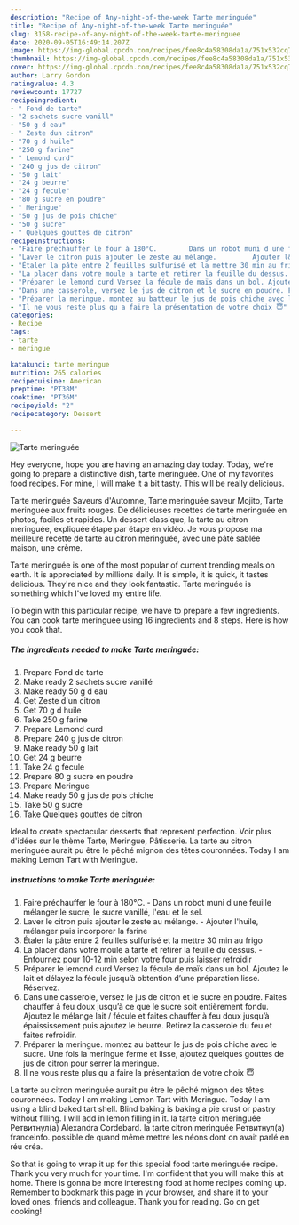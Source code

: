 ```yaml
---
description: "Recipe of Any-night-of-the-week Tarte meringuée"
title: "Recipe of Any-night-of-the-week Tarte meringuée"
slug: 3158-recipe-of-any-night-of-the-week-tarte-meringuee
date: 2020-09-05T16:49:14.207Z
image: https://img-global.cpcdn.com/recipes/fee8c4a58308da1a/751x532cq70/tarte-meringuee-photo-principale-de-la-recette.jpg
thumbnail: https://img-global.cpcdn.com/recipes/fee8c4a58308da1a/751x532cq70/tarte-meringuee-photo-principale-de-la-recette.jpg
cover: https://img-global.cpcdn.com/recipes/fee8c4a58308da1a/751x532cq70/tarte-meringuee-photo-principale-de-la-recette.jpg
author: Larry Gordon
ratingvalue: 4.3
reviewcount: 17727
recipeingredient:
- " Fond de tarte"
- "2 sachets sucre vanill"
- "50 g d eau"
- " Zeste dun citron"
- "70 g d huile"
- "250 g farine"
- " Lemond curd"
- "240 g jus de citron"
- "50 g lait"
- "24 g beurre"
- "24 g fecule"
- "80 g sucre en poudre"
- " Meringue"
- "50 g jus de pois chiche"
- "50 g sucre"
- " Quelques gouttes de citron"
recipeinstructions:
- "Faire préchauffer le four à 180°C.		 Dans un robot muni d une feuille mélanger le sucre, le sucre vanillé, l&#39;eau et le sel."
- "Laver le citron puis ajouter le zeste au mélange.		 Ajouter l&#39;huile, mélanger puis incorporer la farine"
- "Étaler la pâte entre 2 feuilles sulfurisé et la mettre 30 min au frigo"
- "La placer dans votre moule a tarte et retirer la feuille du dessus.		 Enfournez pour 10-12 min selon votre four puis laisser refroidir"
- "Préparer le lemond curd Versez la fécule de maïs dans un bol. Ajoutez le lait et délayez la fécule jusqu’à obtention d’une préparation lisse. Réservez."
- "Dans une casserole, versez le jus de citron et le sucre en poudre. Faites chauffer à feu doux jusqu’à ce que le sucre soit entièrement fondu. Ajoutez le mélange lait / fécule et faites chauffer à feu doux jusqu’à épaississement puis ajoutez le beurre. Retirez la casserole du feu et faites refroidir."
- "Préparer la meringue. montez au batteur le jus de pois chiche avec le sucre. Une fois la meringue ferme et lisse, ajoutez quelques gouttes de jus de citron pour serrer la meringue."
- "Il ne vous reste plus qu a faire la présentation de votre choix 😇"
categories:
- Recipe
tags:
- tarte
- meringue

katakunci: tarte meringue 
nutrition: 265 calories
recipecuisine: American
preptime: "PT38M"
cooktime: "PT36M"
recipeyield: "2"
recipecategory: Dessert

---
```



![Tarte meringuée](https://img-global.cpcdn.com/recipes/fee8c4a58308da1a/751x532cq70/tarte-meringuee-photo-principale-de-la-recette.jpg)

Hey everyone, hope you are having an amazing day today. Today, we're going to prepare a distinctive dish, tarte meringuée. One of my favorites food recipes. For mine, I will make it a bit tasty. This will be really delicious.

Tarte meringuée Saveurs d&#39;Automne, Tarte meringuée saveur Mojito, Tarte meringuée aux fruits rouges. De délicieuses recettes de tarte meringuée en photos, faciles et rapides. Un dessert classique, la tarte au citron meringuée, expliquée étape par étape en vidéo. Je vous propose ma meilleure recette de tarte au citron meringuée, avec une pâte sablée maison, une crème.

Tarte meringuée is one of the most popular of current trending meals on earth. It is appreciated by millions daily. It is simple, it is quick, it tastes delicious. They're nice and they look fantastic. Tarte meringuée is something which I've loved my entire life.


To begin with this particular recipe, we have to prepare a few ingredients. You can cook tarte meringuée using 16 ingredients and 8 steps. Here is how you cook that.

<!--inarticleads1-->

##### The ingredients needed to make Tarte meringuée:

1. Prepare  Fond de tarte
1. Make ready 2 sachets sucre vanillé
1. Make ready 50 g d eau
1. Get  Zeste d&#39;un citron
1. Get 70 g d huile
1. Take 250 g farine
1. Prepare  Lemond curd
1. Prepare 240 g jus de citron
1. Make ready 50 g lait
1. Get 24 g beurre
1. Take 24 g fecule
1. Prepare 80 g sucre en poudre
1. Prepare  Meringue
1. Make ready 50 g jus de pois chiche
1. Take 50 g sucre
1. Take  Quelques gouttes de citron


Ideal to create spectacular desserts that represent perfection. Voir plus d&#39;idées sur le thème Tarte, Meringue, Pâtisserie. La tarte au citron meringuée aurait pu être le pêché mignon des têtes couronnées. Today I am making Lemon Tart with Meringue. 

<!--inarticleads2-->

##### Instructions to make Tarte meringuée:

1. Faire préchauffer le four à 180°C.		 - Dans un robot muni d une feuille mélanger le sucre, le sucre vanillé, l&#39;eau et le sel.
1. Laver le citron puis ajouter le zeste au mélange.		 - Ajouter l&#39;huile, mélanger puis incorporer la farine
1. Étaler la pâte entre 2 feuilles sulfurisé et la mettre 30 min au frigo
1. La placer dans votre moule a tarte et retirer la feuille du dessus.		 - Enfournez pour 10-12 min selon votre four puis laisser refroidir
1. Préparer le lemond curd Versez la fécule de maïs dans un bol. Ajoutez le lait et délayez la fécule jusqu’à obtention d’une préparation lisse. Réservez.
1. Dans une casserole, versez le jus de citron et le sucre en poudre. Faites chauffer à feu doux jusqu’à ce que le sucre soit entièrement fondu. Ajoutez le mélange lait / fécule et faites chauffer à feu doux jusqu’à épaississement puis ajoutez le beurre. Retirez la casserole du feu et faites refroidir.
1. Préparer la meringue. montez au batteur le jus de pois chiche avec le sucre. Une fois la meringue ferme et lisse, ajoutez quelques gouttes de jus de citron pour serrer la meringue.
1. Il ne vous reste plus qu a faire la présentation de votre choix 😇


La tarte au citron meringuée aurait pu être le pêché mignon des têtes couronnées. Today I am making Lemon Tart with Meringue. Today I am using a blind baked tart shell. Blind baking is baking a pie crust or pastry without filling. I will add in lemon filling in it. la tarte citron meringuée Ретвитнул(а) Alexandra Cordebard. la tarte citron meringuée Ретвитнул(а) franceinfo. possible de quand même mettre les néons dont on avait parlé en réu créa. 

So that is going to wrap it up for this special food tarte meringuée recipe. Thank you very much for your time. I'm confident that you will make this at home. There is gonna be more interesting food at home recipes coming up. Remember to bookmark this page in your browser, and share it to your loved ones, friends and colleague. Thank you for reading. Go on get cooking!
